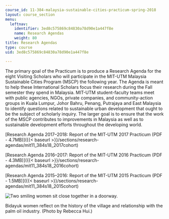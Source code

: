 ```yaml
---
course_id: 11-384-malaysia-sustainable-cities-practicum-spring-2018
layout: course_section
menu:
  leftnav:
    identifier: 3ed8c575869c84830a78d90e1a447f8e
    name: Research Agendas
    weight: 80
title: Research Agendas
type: course
uid: 3ed8c575869c84830a78d90e1a447f8e

---
```


The primary goal of the Practicum is to produce a Research Agenda for the eight Visiting Scholars who will participate in the MIT-UTM Malaysia Sustainable Cities Program (MSCP) the following year. The Agenda is meant to help these International Scholars focus their research during the Fall semester they spend in Malaysia. MIT-UTM student-faculty teams meet with public agencies, NGOs, private companies, and community-action groups in Kuala Lumpur, Johor Bahru, Penang, Putrajaya and East Malaysia to identify questions related to sustainable urban development that ought to be the subject of scholarly inquiry. The larger goal is to ensure that the work of the MSCP contributes to improvements in Malaysia as well as to sustainable development efforts throughout the developing world.

[Research Agenda 2017–2018: Report of the MIT-UTM 2017 Practicum (PDF - 4.7MB)]({{< baseurl >}}/sections/research-agendas/mit11_384s18_2017cohort)

[Research Agenda 2016–2017: Report of the MIT-UTM 2016 Practicum (PDF - 4.3MB)]({{< baseurl >}}/sections/research-agendas/mit11_384s18_2016cohort)

[Research Agenda 2015–2016: Report of the MIT-UTM 2015 Practicum (PDF - 1.5MB)]({{< baseurl >}}/sections/research-agendas/mit11_384s18_2015cohort)

![Two smiling women sit close together in a doorway. ](/coursemedia/11-384-malaysia-sustainable-cities-practicum-spring-2018/d1ad496023d34837899852a4251a3f09_women.jpg)

Bidayuk women reflect on the history of the village and relationship with the palm oil industry. (Photo by Rebecca Hui.)